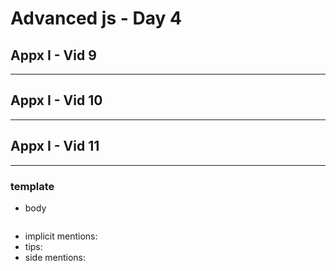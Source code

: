 # Advanced js - Day 4

## Appx I - Vid 9

---

## Appx I - Vid 10

---

## Appx I - Vid 11

---

### template

-   body
    ```js

    ```
-   implicit mentions:
-   tips:
-   side mentions:
